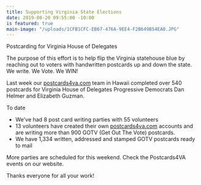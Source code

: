 ```yaml
---
title: Supporting Virginia State Elections
date: 2019-08-20 09:55:00 -10:00
is featured: true
main-image: "/uploads/1CFB1CFC-EB67-476A-9EE4-F2B649B54EA0.JPG"
---
```


Postcarding for Virginia House of Delegates

The purpose of this effort is to help flip the Virginia statehouse blue by reaching out to voters with handwritten postcards up and down the state. We write. We Vote. We WIN!

Last week our [postcards4va.com](http://postcards4va.com) team in Hawaii completed over 540 postcards for Virginia House of Delegates Progressive Democrats Dan Helmer and Elizabeth Guzman.

To date
* We've had 8 post card writing parties with 55 volunteers 
* 13 volunteers have created their own [postcards4va.com](http://postcards4va.com) accounts and are writing more than 900 GOTV (Get Out The Vote) postcards.
* We have 1,334 written, addressed and stamped GOTV postcards ready to mail 

More parties are scheduled for this weekend. Check the Postcards4VA events on our website. 

Thanks everyone for all your work! 

